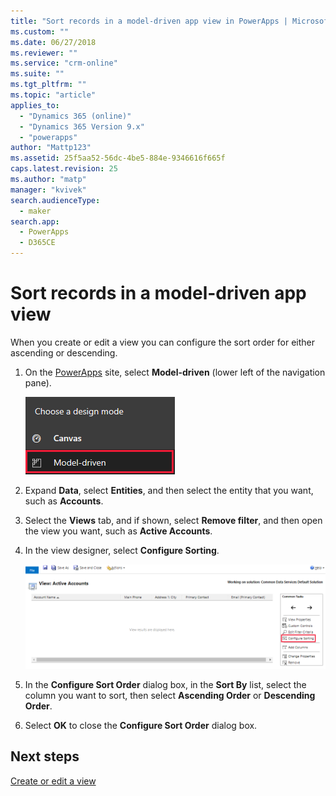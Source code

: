 ```yaml
---
title: "Sort records in a model-driven app view in PowerApps | MicrosoftDocs"
ms.custom: ""
ms.date: 06/27/2018
ms.reviewer: ""
ms.service: "crm-online"
ms.suite: ""
ms.tgt_pltfrm: ""
ms.topic: "article"
applies_to: 
  - "Dynamics 365 (online)"
  - "Dynamics 365 Version 9.x"
  - "powerapps"
author: "Mattp123"
ms.assetid: 25f5aa52-56dc-4be5-884e-9346616f665f
caps.latest.revision: 25
ms.author: "matp"
manager: "kvivek"
search.audienceType: 
  - maker
search.app: 
  - PowerApps
  - D365CE
---
```

# Sort records in a model-driven app view

 When you create or edit a view you can configure the sort order for either ascending or descending.   
  
1.  On the [PowerApps](https://web.powerapps.com/?utm_source=padocs&utm_medium=linkinadoc&utm_campaign=referralsfromdoc) site, select **Model-driven** (lower left of the navigation pane).  

    ![Model-driven design mode](media/model-driven-switch.png)

2.  Expand **Data**, select **Entities**, and then select the entity that you want, such as **Accounts**.   
3.  Select the **Views** tab, and if shown, select **Remove filter**, and then open the view you want, such as **Active Accounts**.

4.  In the view designer, select **Configure Sorting**.  

    ![Configure sorting](media/configure-sorting.png)
  
5.  In the **Configure Sort Order** dialog box, in the **Sort By** list, select the column you want to sort, then select **Ascending Order** or **Descending Order**.  
  
6.  Select **OK** to close the **Configure Sort Order** dialog box.  

## Next steps
[Create or edit a view](create-edit-views.md)
